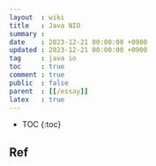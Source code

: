 ```yaml
---
layout  : wiki
title   : Java NIO
summary : 
date    : 2023-12-21 00:00:00 +0900
updated : 2023-12-21 00:00:00 +0900
tag     : java io
toc     : true
comment : true
public  : false
parent  : [[/essay]]
latex   : true
---
```

* TOC
{:toc}


## Ref